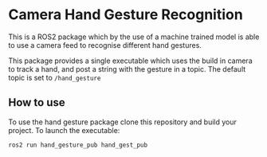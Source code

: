 # Camera Hand Gesture Recognition

This is a ROS2 package which by the use of a machine trained model
is able to use a camera feed to recognise different hand gestures.

This package provides a single executable which uses the build in camera
to track a hand, and post a string with the gesture in a topic. 
The default topic is set to ```/hand_gesture```

## How to use

To use the hand gesture package clone this repository and build your
project. To launch the executable:

```text
ros2 run hand_gesture_pub hand_gest_pub
```

